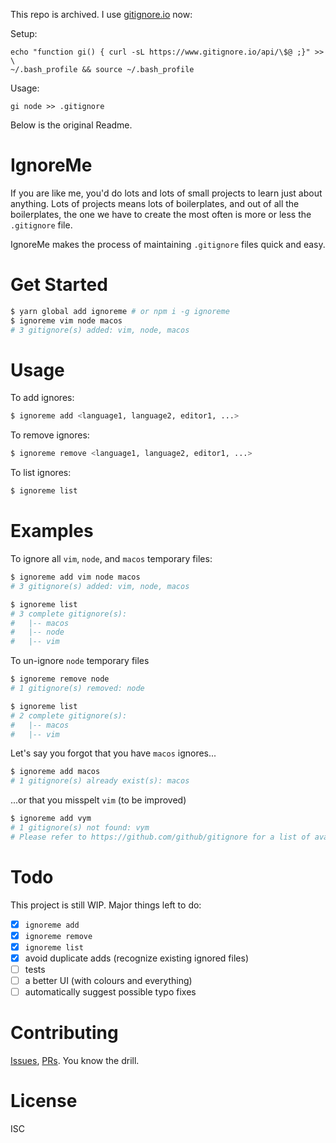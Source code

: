 This repo is archived. I use [gitignore.io](https://docs.gitignore.io/install/command-line) now:

Setup:
```
echo "function gi() { curl -sL https://www.gitignore.io/api/\$@ ;}" >> \
~/.bash_profile && source ~/.bash_profile
```

Usage:
```
gi node >> .gitignore
```

Below is the original Readme.

# IgnoreMe

If you are like me, you'd do lots and lots of small projects to learn just about anything. Lots of projects means lots of boilerplates, and out of all the boilerplates, the one we have to create the most often is more or less the `.gitignore` file.

IgnoreMe makes the process of maintaining `.gitignore` files quick and easy.

# Get Started

```bash
$ yarn global add ignoreme # or npm i -g ignoreme
$ ignoreme vim node macos
# 3 gitignore(s) added: vim, node, macos
```

# Usage

To add ignores:
```bash
$ ignoreme add <language1, language2, editor1, ...>
```

To remove ignores:

```bash
$ ignoreme remove <language1, language2, editor1, ...>
```

To list ignores:

```bash
$ ignoreme list
```

# Examples

To ignore all `vim`, `node`, and `macos` temporary files:

```bash
$ ignoreme add vim node macos
# 3 gitignore(s) added: vim, node, macos

$ ignoreme list
# 3 complete gitignore(s):
#   |-- macos
#   |-- node
#   |-- vim
```

To un-ignore `node` temporary files

```bash
$ ignoreme remove node
# 1 gitignore(s) removed: node

$ ignoreme list
# 2 complete gitignore(s):
#   |-- macos
#   |-- vim
```

Let's say you forgot that you have `macos` ignores...

```bash
$ ignoreme add macos
# 1 gitignore(s) already exist(s): macos
```

...or that you misspelt `vim` (to be improved)

```bash
$ ignoreme add vym
# 1 gitignore(s) not found: vym
# Please refer to https://github.com/github/gitignore for a list of available gitignores
```

# Todo

This project is still WIP. Major things left to do:

- [x] `ignoreme add`
- [x] `ignoreme remove`
- [x] `ignoreme list`
- [x] avoid duplicate adds (recognize existing ignored files)
- [ ] tests
- [ ] a better UI (with colours and everything)
- [ ] automatically suggest possible typo fixes

# Contributing

[Issues](https://github.com/ben-z/ignoreme/issues), [PRs](https://github.com/ben-z/ignoreme/pulls). You know the drill.

# License

ISC
